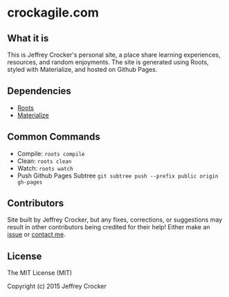 # crockagile.com

## What it is

This is Jeffrey Crocker's personal site, a place share learning experiences, resources, and random enjoyments. The site is generated using Roots, styled with Materialize, and
hosted on Github Pages.

## Dependencies

* [Roots](http://roots.cx/)
* [Materialize](http://materializecss.com/)

## Common Commands

* Compile:
`roots compile`
* Clean:
`roots clean`
* Watch:
`roots watch`
* Push Github Pages Subtree
`git subtree push --prefix public origin gh-pages`

## Contributors

Site built by Jeffrey Crocker, but any fixes, corrections, or suggestions may
result in other contributors being credited for their help! Either make an
[issue](https://github.com/CrockAgile/crockagile-roots/issues) or [contact me](http://crockagile.com/contact.html).

## License

The MIT License (MIT)

Copyright (c) 2015 Jeffrey Crocker
